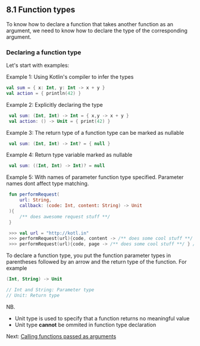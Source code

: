 ## 8.1 Function types

To know how to declare a function that takes another function as an argument, we need to know how to declare the type of the corresponding argument.

### Declaring a function type

Let's start with examples:

Example 1: Using Kotlin's compiler to infer the types

```kotlin
val sum = { x: Int, y: Int -> x + y }
val action = { println(42) }
```

Example 2: Explicitly declaring the type

```kotlin
 val sum: (Int, Int) -> Int = { x,y -> x + y }
 val action: () -> Unit = { print(42) }
```

Example 3: The return type of a function type can be marked as nullable

```kotlin
 val sum: (Int, Int) -> Int? = { null }
```

Example 4: Return type variable marked as nullable

```kotlin
 val sum: ((Int, Int) -> Int)? = null
```

Example 5: With names of parameter function type specified. Parameter names dont affect type matching.

```kotlin
 fun performRequest(
     url: String,
     callback: (code: Int, content: String) -> Unit
 ){
     /** does awesome request stuff **/
 }

 >>> val url = "http://kotl.in"
 >>> performRequest(url){code, content -> /** does some cool stuff **/ }
 >>> performRequest(url){code, page -> /** does some cool stuff **/ } //notice we changed content to page.
```

To declare a function type, you put the function parameter types in parentheses followed by an arrow and the return type of the function. For example

```kotlin
(Int, String) -> Unit

// Int and String: Parameter type
// Unit: Return type
```

NB.

- Unit type is used to specify that a function returns no meaningful value
- Unit type **cannot** be ommited in function type declaration

Next: [Calling functions passed as arguments](8.1.1-calling-functions-passed-as-arguments.md)
